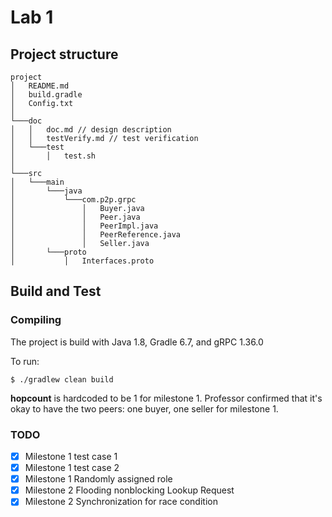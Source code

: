 # Lab 1

## Project structure


```
project
│   README.md
│   build.gradle
│   Config.txt    
│
└───doc
│   │   doc.md // design description
│   │   testVerify.md // test verification
│   └───test
│       │   test.sh
│   
└───src
│   └───main
│       └───java
│           └───com.p2p.grpc
│               │   Buyer.java
│               │   Peer.java
│               │   PeerImpl.java
│               │   PeerReference.java
│               │   Seller.java
│       └───proto
│           │   Interfaces.proto
```

## Build and Test

### Compiling

The project is build with Java 1.8, Gradle 6.7, and gRPC 1.36.0

To run:
``` 
$ ./gradlew clean build
```

**hopcount** is hardcoded to be 1 for milestone 1. Professor confirmed that it's okay to have the two peers: one buyer, one seller for milestone 1.


### TODO 
- [X] Milestone 1 test case 1
- [X] Milestone 1 test case 2
- [X] Milestone 1 Randomly assigned role
- [X] Milestone 2 Flooding nonblocking Lookup Request
- [X] Milestone 2 Synchronization for race condition 